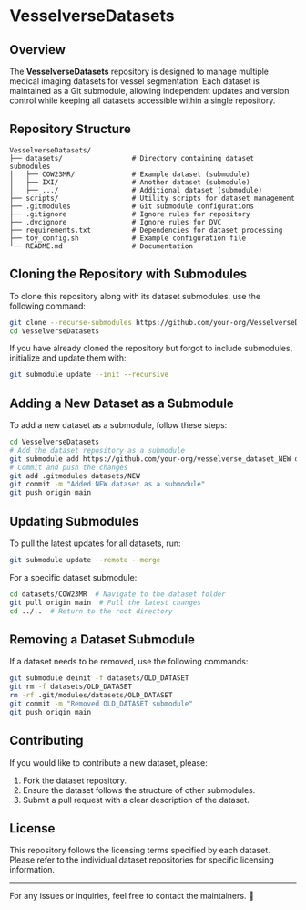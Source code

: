 # VesselverseDatasets

## Overview
The **VesselverseDatasets** repository is designed to manage multiple medical imaging datasets for vessel segmentation. Each dataset is maintained as a Git submodule, allowing independent updates and version control while keeping all datasets accessible within a single repository.

## Repository Structure
```
VesselverseDatasets/
├── datasets/                 # Directory containing dataset submodules
│   ├── COW23MR/              # Example dataset (submodule)
│   ├── IXI/                  # Another dataset (submodule)
│   ├── .../                  # Additional dataset (submodule)
├── scripts/                  # Utility scripts for dataset management
├── .gitmodules               # Git submodule configurations
├── .gitignore                # Ignore rules for repository
├── .dvcignore                # Ignore rules for DVC
├── requirements.txt          # Dependencies for dataset processing
├── toy_config.sh             # Example configuration file
└── README.md                 # Documentation
```

## Cloning the Repository with Submodules
To clone this repository along with its dataset submodules, use the following command:
```bash
git clone --recurse-submodules https://github.com/your-org/VesselverseDatasets.git
cd VesselverseDatasets
```

If you have already cloned the repository but forgot to include submodules, initialize and update them with:
```bash
git submodule update --init --recursive
```

## Adding a New Dataset as a Submodule
To add a new dataset as a submodule, follow these steps:
```bash
cd VesselverseDatasets
# Add the dataset repository as a submodule
git submodule add https://github.com/your-org/vesselverse_dataset_NEW datasets/NEW
# Commit and push the changes
git add .gitmodules datasets/NEW
git commit -m "Added NEW dataset as a submodule"
git push origin main
```

## Updating Submodules
To pull the latest updates for all datasets, run:
```bash
git submodule update --remote --merge
```

For a specific dataset submodule:
```bash
cd datasets/COW23MR  # Navigate to the dataset folder
git pull origin main  # Pull the latest changes
cd ../..  # Return to the root directory
```

## Removing a Dataset Submodule
If a dataset needs to be removed, use the following commands:
```bash
git submodule deinit -f datasets/OLD_DATASET
git rm -f datasets/OLD_DATASET
rm -rf .git/modules/datasets/OLD_DATASET
git commit -m "Removed OLD_DATASET submodule"
git push origin main
```

## Contributing
If you would like to contribute a new dataset, please:
1. Fork the dataset repository.
2. Ensure the dataset follows the structure of other submodules.
3. Submit a pull request with a clear description of the dataset.

## License
This repository follows the licensing terms specified by each dataset. Please refer to the individual dataset repositories for specific licensing information.

---

For any issues or inquiries, feel free to contact the maintainers. 🚀

